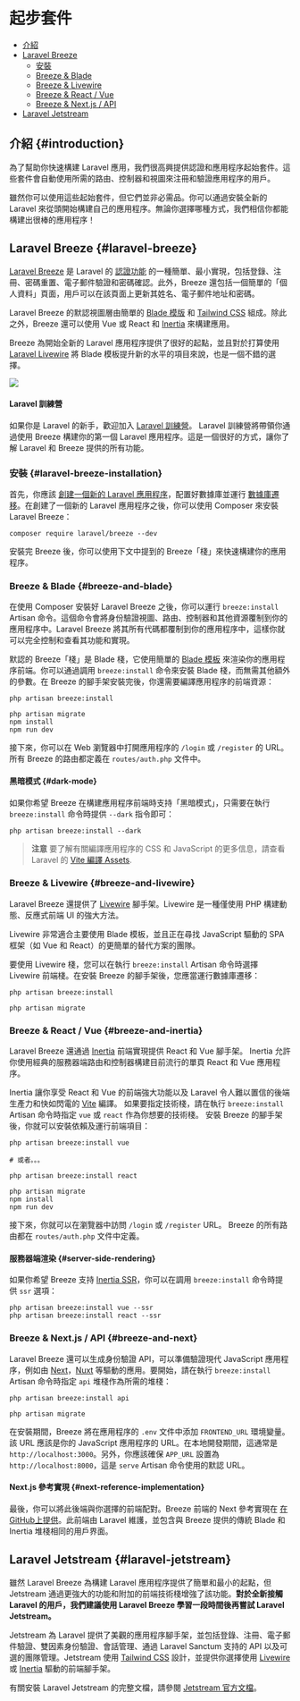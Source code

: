 # 起步套件

- [介紹](#introduction)
- [Laravel Breeze](#laravel-breeze)
    - [安裝](#laravel-breeze-installation)
    - [Breeze & Blade](#breeze-and-blade)
    - [Breeze & Livewire](#breeze-and-livewire)
    - [Breeze & React / Vue](#breeze-and-inertia)
    - [Breeze & Next.js / API](#breeze-and-next)
- [Laravel Jetstream](#laravel-jetstream)

## 介紹 {#introduction}

為了幫助你快速構建 Laravel 應用，我們很高興提供認證和應用程序起始套件。這些套件會自動使用所需的路由、控制器和視圖來注冊和驗證應用程序的用戶。

雖然你可以使用這些起始套件，但它們並非必需品。你可以通過安裝全新的 Laravel 來從頭開始構建自己的應用程序。無論你選擇哪種方式，我們相信你都能構建出很棒的應用程序！

## Laravel Breeze {#laravel-breeze}

[Laravel Breeze](https://github.com/laravel/breeze) 是 Laravel 的 [認證功能](/docs/laravel/10.x/authentication) 的一種簡單、最小實現，包括登錄、注冊、密碼重置、電子郵件驗證和密碼確認。此外，Breeze 還包括一個簡單的「個人資料」頁面，用戶可以在該頁面上更新其姓名、電子郵件地址和密碼。

Laravel Breeze 的默認視圖層由簡單的 [Blade 模版](/docs/laravel/10.x/blade) 和 [Tailwind CSS](https://tailwindcss.com) 組成。除此之外，Breeze 還可以使用 Vue 或 React 和 [Inertia](https://inertiajs.com) 來構建應用。

Breeze 為開始全新的 Laravel 應用程序提供了很好的起點，並且對於打算使用 [Laravel Livewire](https://laravel-livewire.com) 將 Blade 模板提升新的水平的項目來說，也是一個不錯的選擇。

![](https://laravel.com/img/docs/breeze-register.png)

#### Laravel 訓練營

如果你是 Laravel 的新手，歡迎加入 [Laravel 訓練營](https://bootcamp.laravel.com)。 Laravel 訓練營將帶領你通過使用 Breeze 構建你的第一個 Laravel 應用程序。這是一個很好的方式，讓你了解 Laravel 和 Breeze 提供的所有功能。

### 安裝 {#laravel-breeze-installation}

首先，你應該 [創建一個新的 Laravel 應用程序](/docs/laravel/10.x/installation)，配置好數據庫並運行 [數據庫遷移](/docs/laravel/10.x/migrations)。在創建了一個新的 Laravel 應用程序之後，你可以使用 Composer 來安裝 Laravel Breeze：

```shell
composer require laravel/breeze --dev
```

安裝完 Breeze 後，你可以使用下文中提到的 Breeze「棧」來快速構建你的應用程序。

### Breeze & Blade {#breeze-and-blade}

在使用 Composer 安裝好 Laravel Breeze 之後，你可以運行 `breeze:install` Artisan 命令。這個命令會將身份驗證視圖、路由、控制器和其他資源覆制到你的應用程序中。Laravel Breeze 將其所有代碼都覆制到你的應用程序中，這樣你就可以完全控制和查看其功能和實現。

默認的 Breeze「棧」是 Blade 棧，它使用簡單的 [Blade 模板](/docs/laravel/10.x/blade) 來渲染你的應用程序前端。你可以通過調用 `breeze:install` 命令來安裝 Blade 棧，而無需其他額外的參數。在 Breeze 的腳手架安裝完後，你還需要編譯應用程序的前端資源：

```shell
php artisan breeze:install

php artisan migrate
npm install
npm run dev
```

接下來，你可以在 Web 瀏覽器中打開應用程序的 `/login` 或 `/register` 的 URL。所有 Breeze 的路由都定義在 `routes/auth.php` 文件中。

#### 黑暗模式 {#dark-mode}

如果你希望 Breeze 在構建應用程序前端時支持「黑暗模式」，只需要在執行 `breeze:install` 命令時提供 `--dark` 指令即可：

```shell
php artisan breeze:install --dark
```

> **注意**
> 要了解有關編譯應用程序的 CSS 和 JavaScript 的更多信息，請查看 Laravel 的 [Vite 編譯 Assets](/docs/laravel/10.x/vitemd#running-vite).

### Breeze & Livewire {#breeze-and-livewire}

Laravel Breeze 還提供了 [Livewire](https://livewire.laravel.com/) 腳手架。Livewire 是一種僅使用 PHP 構建動態、反應式前端 UI 的強大方法。

Livewire 非常適合主要使用 Blade 模板，並且正在尋找 JavaScript 驅動的 SPA 框架（如 Vue 和 React）的更簡單的替代方案的團隊。

要使用 Livewire 棧，您可以在執行 `breeze:install` Artisan 命令時選擇 Livewire 前端棧。在安裝 Breeze 的腳手架後，您應當運行數據庫遷移：

```shell
php artisan breeze:install

php artisan migrate
```

### Breeze & React / Vue {#breeze-and-inertia}

Laravel Breeze 還通過 [Inertia](https://inertiajs.com) 前端實現提供 React 和 Vue 腳手架。 Inertia 允許你使用經典的服務器端路由和控制器構建目前流行的單頁 React 和 Vue 應用程序。

Inertia 讓你享受 React 和 Vue 的前端強大功能以及 Laravel 令人難以置信的後端生產力和快如閃電的 [Vite](https://vitejs.dev) 編譯。 如果要指定技術棧，請在執行 `breeze:install` Artisan 命令時指定 `vue` 或 `react` 作為你想要的技術棧。 安裝 Breeze 的腳手架後，你就可以安裝依賴及運行前端項目：

```shell
php artisan breeze:install vue

# 或者。。。

php artisan breeze:install react

php artisan migrate
npm install
npm run dev
```

接下來，你就可以在瀏覽器中訪問 `/login` 或 `/register` URL。 Breeze 的所有路由都在 `routes/auth.php` 文件中定義。

#### 服務器端渲染 {#server-side-rendering}

如果你希望 Breeze 支持 [Inertia SSR](https://inertiajs.com/server-side-rendering)，你可以在調用 `breeze:install` 命令時提供 `ssr` 選項：

```shell
php artisan breeze:install vue --ssr
php artisan breeze:install react --ssr
```

### Breeze & Next.js / API {#breeze-and-next}

Laravel Breeze 還可以生成身份驗證 API，可以準備驗證現代 JavaScript 應用程序，例如由 [Next](https://nextjs.org/)，[Nuxt](https://nuxtjs.org/) 等驅動的應用。要開始，請在執行 `breeze:install` Artisan 命令時指定 `api` 堆棧作為所需的堆棧：

```shell
php artisan breeze:install api

php artisan migrate
```

在安裝期間，Breeze 將在應用程序的 `.env` 文件中添加 `FRONTEND_URL` 環境變量。該 URL 應該是你的 JavaScript 應用程序的 URL。在本地開發期間，這通常是 `http://localhost:3000`。另外，你應該確保 `APP_URL` 設置為 `http://localhost:8000`，這是 `serve` Artisan 命令使用的默認 URL。

#### Next.js 參考實現 {#next-reference-implementation}

最後，你可以將此後端與你選擇的前端配對。Breeze 前端的 Next 參考實現在 [在GitHub上提供](https://github.com/laravel/breeze-next)。此前端由 Laravel 維護，並包含與 Breeze 提供的傳統 Blade 和 Inertia 堆棧相同的用戶界面。

## Laravel Jetstream {#laravel-jetstream}

雖然 Laravel Breeze 為構建 Laravel 應用程序提供了簡單和最小的起點，但 Jetstream 通過更強大的功能和附加的前端技術棧增強了該功能。**對於全新接觸 Laravel 的用戶，我們建議使用 Laravel Breeze 學習一段時間後再嘗試 Laravel Jetstream。**

Jetstream 為 Laravel 提供了美觀的應用程序腳手架，並包括登錄、注冊、電子郵件驗證、雙因素身份驗證、會話管理、通過 Laravel Sanctum 支持的 API 以及可選的團隊管理。Jetstream 使用 [Tailwind CSS](https://tailwindcss.com/) 設計，並提供你選擇使用 [Livewire](https://laravel-livewire.com/) 或 [Inertia](https://inertiajs.com/) 驅動的前端腳手架。

有關安裝 Laravel Jetstream 的完整文檔，請參閱 [Jetstream 官方文檔](https://jetstream.laravel.com/3.x/introduction.html)。
